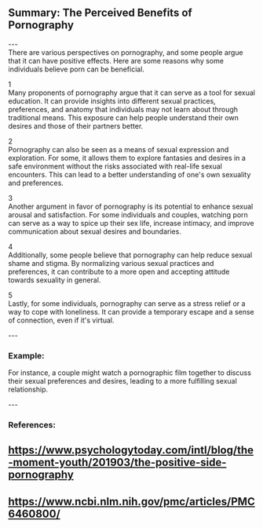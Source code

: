 ## Summary: The Perceived Benefits of Pornography <br>
---<br>
There are various perspectives on pornography, and some people argue that it can have positive effects. Here are some reasons why some individuals believe porn can be beneficial.

1<br>
Many proponents of pornography argue that it can serve as a tool for sexual education. It can provide insights into different sexual practices, preferences, and anatomy that individuals may not learn about through traditional means. This exposure can help people understand their own desires and those of their partners better.

2<br>
Pornography can also be seen as a means of sexual expression and exploration. For some, it allows them to explore fantasies and desires in a safe environment without the risks associated with real-life sexual encounters. This can lead to a better understanding of one's own sexuality and preferences.

3<br>
Another argument in favor of pornography is its potential to enhance sexual arousal and satisfaction. For some individuals and couples, watching porn can serve as a way to spice up their sex life, increase intimacy, and improve communication about sexual desires and boundaries.

4<br>
Additionally, some people believe that pornography can help reduce sexual shame and stigma. By normalizing various sexual practices and preferences, it can contribute to a more open and accepting attitude towards sexuality in general.

5<br>
Lastly, for some individuals, pornography can serve as a stress relief or a way to cope with loneliness. It can provide a temporary escape and a sense of connection, even if it's virtual.

---<br>
### Example:
For instance, a couple might watch a pornographic film together to discuss their sexual preferences and desires, leading to a more fulfilling sexual relationship. 

---<br>
### References:
## https://www.psychologytoday.com/intl/blog/the-moment-youth/201903/the-positive-side-pornography 
## https://www.ncbi.nlm.nih.gov/pmc/articles/PMC6460800/